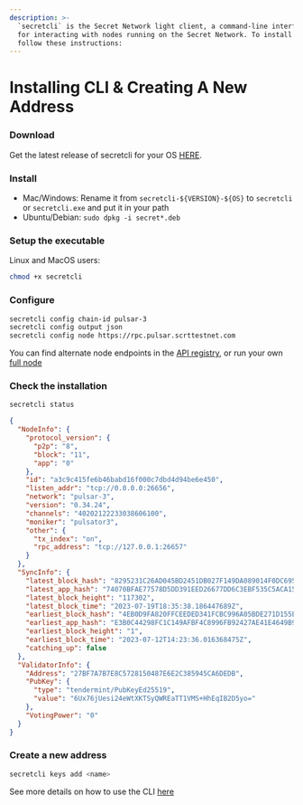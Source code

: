 ```yaml
---
description: >-
  `secretcli` is the Secret Network light client, a command-line interface tool
  for interacting with nodes running on the Secret Network. To install it,
  follow these instructions:
---
```


# Installing CLI & Creating A New Address

### Download <a href="#setup-the-executable" id="setup-the-executable"></a>

Get the latest release of secretcli for your OS [HERE](https://github.com/scrtlabs/SecretNetwork/releases).

### Install <a href="#setup-the-executable" id="setup-the-executable"></a>

* Mac/Windows: Rename it from `secretcli-${VERSION}-${OS}` to `secretcli` or `secretcli.exe` and put it in your path
* Ubuntu/Debian: `sudo dpkg -i secret*.deb`

### Setup the executable <a href="#setup-the-executable" id="setup-the-executable"></a>

Linux and MacOS users:

```bash
chmod +x secretcli
```

### Configure <a href="#setup-the-executable" id="setup-the-executable"></a>

```bash
secretcli config chain-id pulsar-3
secretcli config output json
secretcli config node https://rpc.pulsar.scrttestnet.com
```

You can find alternate node endpoints in the [API registry](../../../../development/resources-api-contract-addresses/connecting-to-the-network/), or run your own [full node](run-a-full-node.md)

### Check the installation <a href="#create-a-new-address" id="create-a-new-address"></a>

```bash
secretcli status
```

```json
{
  "NodeInfo": {
    "protocol_version": {
      "p2p": "8",
      "block": "11",
      "app": "0"
    },
    "id": "a3c9c415fe6b46babd16f000c7dbd4d94be6e450",
    "listen_addr": "tcp://0.0.0.0:26656",
    "network": "pulsar-3",
    "version": "0.34.24",
    "channels": "40202122233038606100",
    "moniker": "pulsator3",
    "other": {
      "tx_index": "on",
      "rpc_address": "tcp://127.0.0.1:26657"
    }
  },
  "SyncInfo": {
    "latest_block_hash": "8295231C26AD045BD2451DB027F149DA089014F0DC69583AB50A3AE24DEE3B13",
    "latest_app_hash": "74070BFAE77578D5DD391EED26677DD6C3EBF535C5ACA15EA2C6FE12BC3DED46",
    "latest_block_height": "117302",
    "latest_block_time": "2023-07-19T18:35:38.186447689Z",
    "earliest_block_hash": "4EB0D9FA820FFCEEDED341FCBC996A05BDE271D155E88A6038CAB1445687FF1A",
    "earliest_app_hash": "E3B0C44298FC1C149AFBF4C8996FB92427AE41E4649B934CA495991B7852B855",
    "earliest_block_height": "1",
    "earliest_block_time": "2023-07-12T14:23:36.016368475Z",
    "catching_up": false
  },
  "ValidatorInfo": {
    "Address": "27BF7A7B7E8C5728150487E6E2C385945CA6DEDB",
    "PubKey": {
      "type": "tendermint/PubKeyEd25519",
      "value": "6Ux76jUesi24eWtXKTSyQWREaTT1VMS+HhEqIB2D5yo="
    },
    "VotingPower": "0"
  }
}
```

### Create a new address <a href="#create-a-new-address" id="create-a-new-address"></a>

```bash
secretcli keys add <name>
```

See more details on how to use the CLI [here](https://github.com/scrtlabs/SecretNetwork/blob/master/docs/node-guides/secretcli.md)
